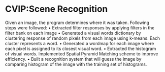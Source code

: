 # CVIP:Scene Recognition
Given an image, the program determines where it was taken. Following steps were followed:
•	Extracted filter responses by applying filters in the filter bank on each image
•	Generated a visual words dictionary by clustering response of random pixels from each image using k-means. Each cluster represents a word.
•	Generated a wordmap for each image where each pixel is assigned to its closest visual word.
•	Extracted the histogram of visual words. Implemented Spatial Pyramid Matching scheme to improve efficiency.
•	Built a recognition system that will guess the image by comparing histogram of the image with the training set of histograms.
